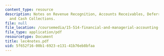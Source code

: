 ```yaml
---
content_type: resource
description: Notes on Revenue Recognition, Accounts Receivables, Deferred Income,
  and Cash Collections.
file: null
file_location: /coursemedia/15-514-financial-and-managerial-accounting-summer-2003/5f652f1600b16923e13141b76eb8bfaa_lec4notes.pdf
file_type: application/pdf
resourcetype: Document
title: lec4notes.pdf
uid: 5f652f16-00b1-6923-e131-41b76eb8bfaa
---
```

